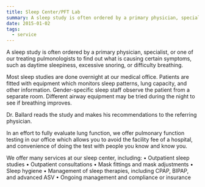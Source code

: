 ```yaml
---
title: Sleep Center/PFT Lab
summary: A sleep study is often ordered by a primary physician, specialist, or one of our treating pulmonologists to find out what is causing certain symptoms, such as daytime sleepiness, excessive snoring, or difficulty breathing.
date: 2015-01-02
tags:
  - service
---
```

A sleep study is often ordered by a primary physician, specialist, or one of our treating pulmonologists to find out what is causing certain symptoms, such as daytime sleepiness, excessive snoring, or difficulty breathing.

Most sleep studies are done overnight at our medical office. Patients are fitted with equipment which monitors sleep patterns, lung capacity, and other information. Gender-specific sleep staff observe the patient from a separate room. Different airway equipment may be tried during the night to see if breathing improves.

Dr. Ballard reads the study and makes his recommendations to the referring physician.

In an effort to fully evaluate lung function, we offer pulmonary function testing in our office which allows you to avoid the facility fee of a hospital, and convenience of doing the test with people you know and know you.

We offer many services at our sleep center, including:
• Outpatient sleep studies
• Outpatient consultations
• Mask fittings and mask adjustments
• Sleep hygiene
• Management of sleep therapies, including CPAP, BIPAP, and advanced ASV
• Ongoing management and compliance or insurance